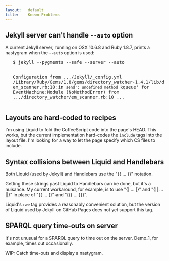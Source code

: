 ```yaml
---
layout:   default
title:    Known Problems
---
```


## Jekyll server can't handle `--auto` option

A current Jekyll server, running on OSX 10.6.8 and Ruby 1.8.7,
prints a nastygram when the `--auto` option is used:

<ul><pre>
$ jekyll --pygments --safe --server --auto

Configuration from .../Jekyll/_config.yml
/Library/Ruby/Gems/1.8/gems/directory_watcher-1.4.1/lib/directory_watcher/
  em_scanner.rb:10:in `send':
    undefined method `kqueue' for EventMachine:Module (NoMethodError)
  from .../directory_watcher/em_scanner.rb:10
  ...
</pre></ul>


## Layouts are hard-coded to recipes

I'm using Liquid to fold the CoffeeScript code into the page's HEAD.
This works, but the current implementation hard-codes the `include` tags
into the layout file.
I'm looking for a way to let the page specify which CS files to include.


## Syntax collisions between Liquid and Handlebars

Both Liquid (used by Jekyll) and Handlebars
use the "{&#123; ... &#125;}" notation.

Getting these strings past Liquid to Handlebars can be done,
but it's a nuisance.
My current workaround, for example,
is to use "{| ... |}" and "{|| ... ||}"
in place of "{&#123; ... &#123;}" and "{&#123;{ ... }&#123;}".

Liquid's `raw` tag provides a reasonably convenient solution,
but the version of Liquid used by Jekyll on GitHub Pages
does not yet support this tag.


## SPARQL query time-outs on server

It's not unusual for a SPARQL query to time out on the server.
Demo_1, for example, times out occasionally.

WIP: Catch time-outs and display a nastygram.
